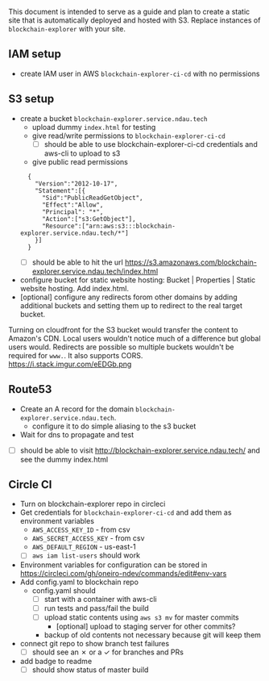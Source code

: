 This document is intended to serve as a guide and plan to create a static site that is automatically deployed and hosted with S3. Replace instances of `blockchain-explorer` with your site.

## IAM setup

  - create IAM user in AWS `blockchain-explorer-ci-cd` with no permissions

## S3 setup

  - create a bucket `blockchain-explorer.service.ndau.tech`
    - upload dummy `index.html` for testing
    - give read/write permissions to `blockchain-explorer-ci-cd`
      - [ ] should be able to use blockchain-explorer-ci-cd credentials and aws-cli to upload to s3
    - give public read permissions
    ```
      {
        "Version":"2012-10-17",
        "Statement":[{
          "Sid":"PublicReadGetObject",
          "Effect":"Allow",
          "Principal": "*",
          "Action":["s3:GetObject"],
          "Resource":["arn:aws:s3:::blockchain-explorer.service.ndau.tech/*"]
        }]
      }
      ```
      - [ ] should be able to hit the url https://s3.amazonaws.com/blockchain-explorer.service.ndau.tech/index.html
  - configure bucket for static website hosting: Bucket | Properties | Static website hosting. Add index.html.
  - [optional] configure any redirects forom other domains by adding additional buckets and setting them up to redirect to the real target bucket.

Turning on cloudfront for the S3 bucket would transfer the content to Amazon's CDN. Local users wouldn't notice much of a difference but global users would. Redirects are possible so multiple buckets wouldn't be required for `www.`. It also supports CORS. https://i.stack.imgur.com/eEDGb.png

## Route53

  - Create an A record for the domain `blockchain-explorer.service.ndau.tech`.
    - configure it to do simple aliasing to the s3 bucket
  - Wait for dns to propagate and test
  - [ ] should be able to visit http://blockchain-explorer.service.ndau.tech/ and see the dummy index.html

## Circle CI

- Turn on blockchain-explorer repo in circleci
- Get credentials for `blockchain-explorer-ci-cd` and add them as environment variables
  - `AWS_ACCESS_KEY_ID` - from csv
  - `AWS_SECRET_ACCESS_KEY` - from csv
  - `AWS_DEFAULT_REGION` - us-east-1
  - [ ] `aws iam list-users` should work
- Environment variables for configuration can be stored in
    https://circleci.com/gh/oneiro-ndev/commands/edit#env-vars
- Add config.yaml to blockchain repo
  - config.yaml should
    - [ ] start with a container with aws-cli
    - [ ] run tests and pass/fail the build
    - [ ] upload static contents using `aws s3 mv` for master commits
        - [optional] upload to staging server for other commits?
    - backup of old contents not necessary because git will keep them
- connect git repo to show branch test failures
  - [ ] should see an ✗ or a ✓ for branches and PRs
- add badge to readme
  - [ ] should show status of master build
